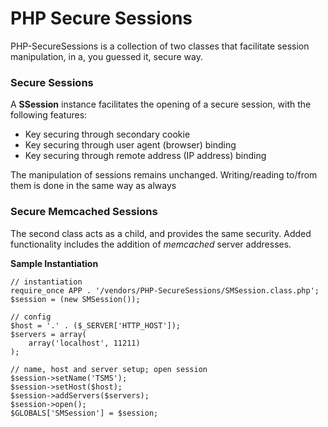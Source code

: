PHP Secure Sessions
===

PHP-SecureSessions is a collection of two classes that facilitate session
manipulation, in a, you guessed it, secure way.

### Secure Sessions
A **SSession** instance facilitates the opening of a secure session, with the
following features:

 - Key securing through secondary cookie
 - Key securing through user agent (browser) binding
 - Key securing through remote address (IP address) binding

The manipulation of sessions remains unchanged. Writing/reading to/from them is
done in the same way as always

### Secure Memcached Sessions
The second class acts as a child, and provides the same security. Added
functionality includes the addition of *memcached* server addresses.

**Sample Instantiation**

    // instantiation
    require_once APP . '/vendors/PHP-SecureSessions/SMSession.class.php';
    $session = (new SMSession());
    
    // config
    $host = '.' . ($_SERVER['HTTP_HOST']);
    $servers = array(
        array('localhost', 11211)
    );
    
    // name, host and server setup; open session
    $session->setName('TSMS');
    $session->setHost($host);
    $session->addServers($servers);
    $session->open();
    $GLOBALS['SMSession'] = $session;
